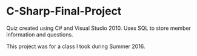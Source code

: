 # C-Sharp-Final-Project 
Quiz created using C# and Visual Studio 2010. Uses SQL to store member information and questions.

This project was for a class I took during Summer 2016.
